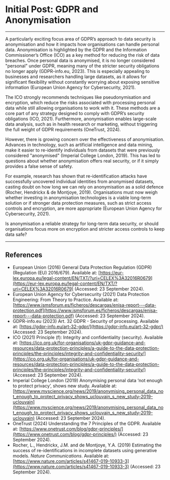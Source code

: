 # Initial Post: GDPR and Anonymisation

---

A particularly exciting focus area of GDPR’s approach to data security is anonymisation and how it impacts how organisations can handle personal data. Anonymisation is highlighted by the GDPR and the Information Commissioner’s Office (ICO) as a key method for reducing the risk of data breaches. Once personal data is anonymised, it is no longer considered "personal" under GDPR, meaning many of the stricter security obligations no longer apply (GDPR-info.eu, 2023). This is especially appealing to businesses and researchers handling large datasets, as it allows for significant flexibility without constantly worrying about exposing sensitive information (European Union Agency for Cybersecurity, 2021).

The ICO strongly recommends techniques like pseudonymisation and encryption, which reduce the risks associated with processing personal data while still allowing organisations to work with it. These methods are a core part of any strategy designed to comply with GDPR’s security obligations (ICO, 2021). Furthermore, anonymisation enables large-scale data analysis, such as in health research or marketing, without triggering the full weight of GDPR requirements (OneTrust, 2024).

However, there is growing concern over the effectiveness of anonymisation. Advances in technology, such as artificial intelligence and data mining, make it easier to re-identify individuals from datasets that were previously considered "anonymised" (Imperial College London, 2019). This has led to questions about whether anonymisation offers real security, or if it simply provides a false sense of safety.

For example, research has shown that re-identification attacks have successfully uncovered individual identities from anonymised datasets, casting doubt on how long we can rely on anonymisation as a solid defence (Rocher, Hendrickx & de Montjoye, 2019). Organisations must now weigh whether investing in anonymisation technologies is a viable long-term solution or if stronger data protection measures, such as strict access controls and encryption, are more appropriate (European Union Agency for Cybersecurity, 2021).

Is anonymisation a reliable strategy for long-term data security, or should organisations focus more on encryption and stricter access controls to keep data safe?

---

## References
- European Union (2016) General Data Protection Regulation (GDPR) (Regulation (EU) 2016/679). Available at: [https://eur-lex.europa.eu/legal-content/EN/TXT/?uri=CELEX%3A32016R0679](https://eur-lex.europa.eu/legal-content/EN/TXT/?uri=CELEX%3A32016R0679) (Accessed: 23 September 2024).
- European Union Agency for Cybersecurity (2021) Data Protection Engineering: From Theory to Practice. Available at: [https://www.ismsforum.es/ficheros/descargas/enisa-report---data-protection.pdf](https://www.ismsforum.es/ficheros/descargas/enisa-report---data-protection.pdf) (Accessed: 23 September 2024).
- GDPR-info.eu (2023) Art. 32 GDPR - Security of processing. Available at: [https://gdpr-info.eu/art-32-gdpr/](https://gdpr-info.eu/art-32-gdpr/) (Accessed: 23 September 2024).
- ICO (2021) Principle (f): Integrity and confidentiality (security). Available at: [https://ico.org.uk/for-organisations/uk-gdpr-guidance-and-resources/data-protection-principles/a-guide-to-the-data-protection-principles/the-principles/integrity-and-confidentiality-security/](https://ico.org.uk/for-organisations/uk-gdpr-guidance-and-resources/data-protection-principles/a-guide-to-the-data-protection-principles/the-principles/integrity-and-confidentiality-security/) (Accessed: 23 September 2024).
- Imperial College London (2019) Anonymising personal data ‘not enough to protect privacy’, shows new study. Available at: [https://www.myscience.org/news/2019/anonymising_personal_data_not_enough_to_protect_privacy_shows_uclouvain_s_new_study-2019-uclouvain](https://www.myscience.org/news/2019/anonymising_personal_data_not_enough_to_protect_privacy_shows_uclouvain_s_new_study-2019-uclouvain) (Accessed: 23 September 2024).
- OneTrust (2024) Understanding the 7 Principles of the GDPR. Available at: [https://www.onetrust.com/blog/gdpr-principles/](https://www.onetrust.com/blog/gdpr-principles/) (Accessed: 23 September 2024).
- Rocher, L., Hendrickx, J.M. and de Montjoye, Y.A. (2019) Estimating the success of re-identifications in incomplete datasets using generative models. *Nature Communications*. Available at: [https://www.nature.com/articles/s41467-019-10933-3](https://www.nature.com/articles/s41467-019-10933-3) (Accessed: 23 September 2024).
